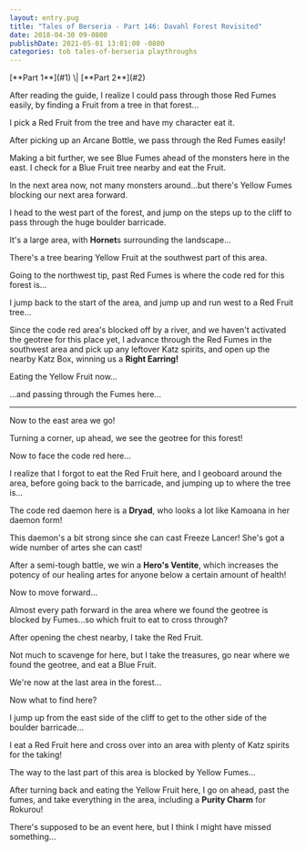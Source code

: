 ```yaml
---
layout: entry.pug
title: "Tales of Berseria - Part 146: Davahl Forest Revisited"
date: 2018-04-30 09-0800
publishDate: 2021-05-01 13:01:00 -0800
categories: tob tales-of-berseria playthroughs
---
```


<p class="entry-partination" markdown="1">[**Part 1**](#1) \| [**Part 2**](#2)</p>

<a name="1"></a>

After reading the guide, I realize I could pass through those Red Fumes easily, by finding a Fruit from a tree in that forest...

I pick a Red Fruit from the tree and have my character eat it.

After picking up an Arcane Bottle, we pass through the Red Fumes easily!

Making a bit further, we see Blue Fumes ahead of the monsters here in the east. I check for a Blue Fruit tree nearby and eat the Fruit.

In the next area now, not many monsters around...but there's Yellow Fumes blocking our next area forward.

I head to the west part of the forest, and jump on the steps up to the cliff to pass through the huge boulder barricade.

It's a large area, with **Hornet**s surrounding the landscape...

There's a tree bearing Yellow Fruit at the southwest part of this area.

Going to the northwest tip, past Red Fumes is where the code red for this forest is...

I jump back to the start of the area, and jump up and run west to a Red Fruit tree...

Since the code red area's blocked off by a river, and we haven't activated the geotree for this place yet, I advance through the Red Fumes in the southwest area and pick up any leftover Katz spirits, and open up the nearby Katz Box, winning us a **Right Earring!**

Eating the Yellow Fruit now...

...and passing through the Fumes here...

<a name="2"></a>

---

Now to the east area we go!

Turning a corner, up ahead, we see the geotree for this forest!

Now to face the code red here...

I realize that I forgot to eat the Red Fruit here, and I geoboard around the area, before going back to the barricade, and jumping up to where the tree is...

The code red daemon here is a **Dryad**, who looks a lot like Kamoana in her daemon form!

This daemon's a bit strong since she can cast Freeze Lancer! She's got a wide number of artes she can cast!

After a semi-tough battle, we win a **Hero's Ventite**, which increases the potency of our healing artes for anyone below a certain amount of health!

Now to move forward...

Almost every path forward in the area where we found the geotree is blocked by Fumes...so which fruit to eat to cross through?

After opening the chest nearby, I take the Red Fruit.

Not much to scavenge for here, but I take the treasures, go near where we found the geotree, and eat a Blue Fruit.

We're now at the last area in the forest...

Now what to find here?

I jump up from the east side of the cliff to get to the other side of the boulder barricade...

I eat a Red Fruit here and cross over into an area with plenty of Katz spirits for the taking!

The way to the last part of this area is blocked by Yellow Fumes...

After turning back and eating the Yellow Fruit here, I go on ahead, past the fumes, and take everything in the area, including a **Purity Charm** for Rokurou!

There's supposed to be an event here, but I think I might have missed something...